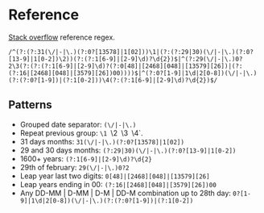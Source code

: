 # Reference
[Stack overflow](https://stackoverflow.com/a/8768241) reference regex.
```re
/^(?:(?:31(\/|-|\.)(?:0?[13578]|1[02]))\1|(?:(?:29|30)(\/|-|\.)(?:0?[13-9]|1[0-2])\2))(?:(?:1[6-9]|[2-9]\d)?\d{2})$|^(?:29(\/|-|\.)0?2\3(?:(?:(?:1[6-9]|[2-9]\d)?(?:0[48]|[2468][048]|[13579][26])|(?:(?:16|[2468][048]|[3579][26])00))))$|^(?:0?[1-9]|1\d|2[0-8])(\/|-|\.)(?:(?:0?[1-9])|(?:1[0-2]))\4(?:(?:1[6-9]|[2-9]\d)?\d{2})$/
```

## Patterns 
- Grouped date separator: `(\/|-|\.)`
- Repeat previous group: `\1 `\2` `\3` `\4`.
- 31 days months: `31(\/|-|\.)(?:0?[13578]|1[02])`
- 29 and 30 days months: `(?:29|30)(\/|-|\.)(?:0?[13-9]|1[0-2])`
- 1600+ years: `(?:1[6-9]|[2-9]\d)?\d{2}`
- 29th of february: `29(\/|-|\.)0?2`
- Leap year last two digits: `0[48]|[2468][048]|[13579][26]`
- Leap years ending in 00: `(?:16|[2468][048]|[3579][26])00`
- Any DD-MM | D-MM | D-M | DD-M combination up to 28th day: `0?[1-9]|1\d|2[0-8])(\/|-|\.)(?:(?:0?[1-9])|(?:1[0-2])`
